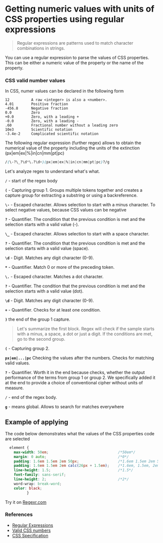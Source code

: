 # Getting numeric values with units of CSS properties using regular expressions
> Regular expressions are patterns used to match character combinations in strings. 

You can use a regular expression to parse the values of CSS properties. This can be either a numeric value of the property or the 
name of the property. 
### CSS valid number values
In CSS, numer values can be declared in the following form
```
12          A raw <integer> is also a <number>.
4.01        Positive fraction
-456.8      Negative fraction
0.0         Zero
+0.0        Zero, with a leading +
-0.0        Zero, with a leading -
.60         Fractional number without a leading zero
10e3        Scientific notation
-3.4e-2     Complicated scientific notation
```

  The following regular expression (further regex) allows to obtain the numerical value of the property including the units of the 
  extinction (px|em|ex|%|in|cn|mm|pt|pc)
  
  ```css
  /(\-?\_?\d*\.?\d+)(px|em|ex|%|in|cn|mm|pt|pc)?/g
  ```
  
  Let's analyze regex to understand what's what.
 
`/` - start of the regex body
 
**`(`** - Capturing group 1. Groups multiple tokens together and creates a capture group for extracting a substring or using a backreference.
 
  **`\-`** - Escaped character. Allows selection to start with a minus character. To select negative values, because CSS values can be negative
  
   **`?`** - Quantifier. The condition that the previous condition is met and the selection starts with a valid value (-).
 
  **`\_`** - Escaped character. Allows selection to start with a space character.
  
  **`?`** - Quantifier. The condition that the previous condition is met and the selection starts with a valid value (space).
  
  **`\d`** - Digit. Matches any digit character (0-9).
  
  **`*`** - Quantifier. Match 0 or more of the preceding token.
  
  **`\.`** - Escaped character.  Matches a dot character.
  
  **`?`** -  Quantifier. The condition that the previous condition is met and the selection starts with a valid value (dot).
  
  **`\d`** - Digit. Matches any digit character (0-9).
  
  **`+`** - Quantifier. Checks for at least one condition.
  
**`)`** the end of the group 1 capture. 

  
> Let's summarize the first block. Regex will check if the sample starts with a minus, a space, a dot or just a digit. 
> If the conditions are met, go to the second group.

**`(`** - Capturing group 2.

**`px|em|...|pc`** Checking the values after the numbers. Checks for matching valid values.
 
**`?`** - Quantifier. Worth it in the end because checks, whether the output performance of the terms from group 1 or group 2. We specifically added it at the end to provide a choice of conventional cipher without units of measure.

`/` - end of the regex body.

**`g`** - means global. Allows to search for matches everywhere

  
## Example of applying
The code below demonstrates what the values of the CSS properties code are selected

```css
  element {  
    max-width: 50em;                                /*50em*/                         
    margin: 0 auto;                                 /*0*/
    padding: 1.6em 1.5em 2em 50px;                  /*1.6em 1.5em 2em 50px*/
    padding: 1.6em 1.5em 2em calc(26px + 1.5em);    /*1.6em, 1.5em, 2em, 26px and 1.5em*/
    line-height: 1.5;                               /*1.5*/
    font-family: sans-serif; 
    line-height: 2;                                 /*2*/
    word-wrap: break-word;
    color: black;
	      }
```
Try it on [Regexr.com](https://regexr.com/49jv5)

### References
* [Regular Expressions](https://developer.mozilla.org/en-US/docs/Web/JavaScript/Guide/Regular_Expressions)
* [Valid CSS numbers](https://developer.mozilla.org/en-US/docs/Web/CSS/number#Valid_numbers)
* [CSS Specification](https://drafts.csswg.org/css-values-4/#numbers)
